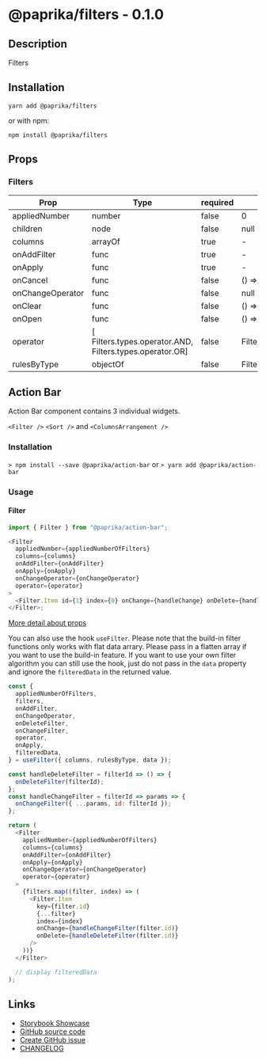 <!-- start: Autogenerated - do not modify -->

# @paprika/filters - 0.1.0

## Description

Filters

## Installation

```
yarn add @paprika/filters
```

or with npm:

```
npm install @paprika/filters
```

## Props

### Filters

| Prop             | Type                                                     | required | default                    | Description |
| ---------------- | -------------------------------------------------------- | -------- | -------------------------- | ----------- |
| appliedNumber    | number                                                   | false    | 0                          |             |
| children         | node                                                     | false    | null                       |             |
| columns          | arrayOf                                                  | true     | -                          |             |
| onAddFilter      | func                                                     | true     | -                          |             |
| onApply          | func                                                     | true     | -                          |             |
| onCancel         | func                                                     | false    | () => {}                   |             |
| onChangeOperator | func                                                     | false    | null                       |             |
| onClear          | func                                                     | false    | () => {}                   |             |
| onOpen           | func                                                     | false    | () => {}                   |             |
| operator         | [ Filters.types.operator.AND, Filters.types.operator.OR] | false    | Filters.types.operator.AND |             |
| rulesByType      | objectOf                                                 | false    | Filters.types.rulesByType  |             |

<!-- end: Autogenerated - do not modify -->
<!-- content -->

## Action Bar

Action Bar component contains 3 individual widgets.

`<Filter />` `<Sort />` and `<ColumnsArrangement />`

### Installation

`> npm install --save @paprika/action-bar`
or
`> yarn add @paprika/action-bar`

### Usage

#### Filter

```js
import { Filter } from "@paprika/action-bar";

<Filter
  appliedNumber={appliedNumberOfFilters}
  columns={columns}
  onAddFilter={onAddFilter}
  onApply={onApply}
  onChangeOperator={onChangeOperator}
  operator={operator}
>
  <Filter.Item id={1} index={0} onChange={handleChange} onDelete={handleDelete} />
</Filter>;
```

[More detail about props](https://github.com/acl-services/paprika/blob/aa770ab261d6364c2f14717c8edeb7d1e560a3d5/packages/ActionBar/src/components/Filter/Filter.js)

You can also use the hook `useFilter`. Please note that the build-in filter functions only works with flat data arrary. Please pass in a flatten array if you want to use the build-in feature. If you want to use your own filter algorithm you can still use the hook, just do not pass in the `data` property and ignore the `filteredData` in the returned value.

```js
const {
  appliedNumberOfFilters,
  filters,
  onAddFilter,
  onChangeOperator,
  onDeleteFilter,
  onChangeFilter,
  operator,
  onApply,
  filteredData,
} = useFilter({ columns, rulesByType, data });

const handleDeleteFilter = filterId => () => {
  onDeleteFilter(filterId);
};
const handleChangeFilter = filterId => params => {
  onChangeFilter({ ...params, id: filterId });
};

return (
  <Filter
    appliedNumber={appliedNumberOfFilters}
    columns={columns}
    onAddFilter={onAddFilter}
    onApply={onApply}
    onChangeOperator={onChangeOperator}
    operator={operator}
  >
    {filters.map((filter, index) => (
      <Filter.Item
        key={filter.id}
        {...filter}
        index={index}
        onChange={handleChangeFilter(filter.id)}
        onDelete={handleDeleteFilter(filter.id)}
      />
    ))}
  </Filter>

  // display filteredData
);
```

<!-- eoContent -->

## Links

- [Storybook Showcase](https://paprika.highbond.com/?path=/story/table-filters--showcase)
- [GitHub source code](https://github.com/acl-services/paprika/tree/master/packages/Filters/src)
- [Create GitHub issue](https://github.com/acl-services/paprika/issues/new?label=[]&title=@paprika/filters%20[help]:%20your%20short%20description&body=%0A%23%20Help%20wanted%0A%0A%23%23%20Please%20write%20your%20question.%0A*A%20clear%20and%20concise%20description%20of%20what%20the%20question%20is*%0A%0A%23%23%20Additional%20context%0A*Add%20any%20other%20context%20or%20screenshots%20about%20your%20question%20here.*%0A)
- [CHANGELOG](https://github.com/acl-services/paprika/tree/master/packages/Filters/CHANGELOG.md)
